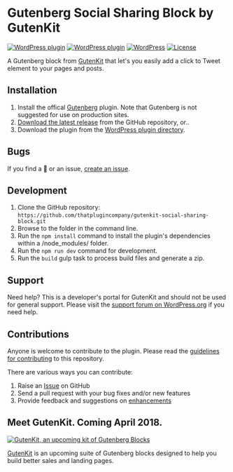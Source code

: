 # Gutenberg Social Sharing Block by GutenKit

[![WordPress plugin](https://img.shields.io/wordpress/plugin/dt/social-sharing-block-gutenberg.svg?style=flat)](https://wordpress.org/plugins/social-sharing-block-gutenberg/) [![WordPress plugin](https://img.shields.io/wordpress/plugin/v/social-sharing-block-gutenberg.svg?style=flat)](https://wordpress.org/plugins/social-sharing-block-gutenberg/) [![WordPress](https://img.shields.io/wordpress/v/social-sharing-block-gutenberg.svg?style=flat)]() [![License](https://img.shields.io/badge/license-GPL--3.0%2B-red.svg)](https://github.com/thatplugincompany/gutenkit-social-sharing-block/blob/master/license.txt)

A Gutenberg block from [GutenKit](https://gutenkit.com?utm_medium=gutenkit-social-sharing-github&utm_source=readme&utm_campaign=readme&utm_content=gutenkit) that let's you easily add a click to Tweet element to your pages and posts.

## Installation ##

1. Install the offical [Gutenberg](https://wordpress.org/plugins/gutenberg/) plugin. Note that Gutenberg is not suggested for use on production sites.
2. [Download the latest release](https://github.com/thatplugincompany/gutenkit-social-sharing-block/releases) from the GitHub repository, or..
3. Download the plugin from the [WordPress plugin directory](https://wordpress.org/plugins/social-sharing-block-gutenberg/).

## Bugs ##
If you find a 🐞 or an issue, [create an issue](https://github.com/thatplugincompany/gutenkit-social-sharing-block/issues?state=open).

## Development ##
1. Clone the GitHub repository: `https://github.com/thatplugincompany/gutenkit-social-sharing-block.git`
2. Browse to the folder in the command line.
3. Run the `npm install` command to install the plugin's dependencies within a /node_modules/ folder.
4. Run the `npm run dev` command for development.
5. Run the `build` gulp task to process build files and generate a zip.

## Support ##
Need help? This is a developer's portal for GutenKit and should not be used for general support. Please visit the [support forum on WordPress.org](https://wordpress.org/support/plugin/social-sharing-block-gutenberg) if you need help.

## Contributions ##
Anyone is welcome to contribute to the plugin. Please read the [guidelines for contributing](https://github.com/thatplugincompany/gutenkit-social-sharing-block/blob/master/CONTRIBUTING.md) to this repository.

There are various ways you can contribute:

1. Raise an [Issue](https://github.com/thatplugincompany/gutenkit-social-sharing-block/issues) on GitHub
2. Send a pull request with your bug fixes and/or new features
3. Provide feedback and suggestions on [enhancements](https://github.com/thatplugincompany/gutenkit-social-sharing-block/issues?direction=desc&labels=Enhancement&page=1&sort=created&state=open)

## Meet GutenKit. Coming April 2018. ##

[![GutenKit, an upcoming kit of Gutenberg Blocks](https://user-images.githubusercontent.com/1813435/34618784-e4c1a782-f20d-11e7-803f-4a9bb10e2d52.jpg)](https://gutenkit.com)

[GutenKit](https://gutenkit.com?utm_medium=gutenkit-social-sharing-github&utm_source=readme&utm_campaign=readme&utm_content=meeet-gutenkit) is an upcoming suite of Gutenberg blocks designed to help you build better sales and landing pages.
